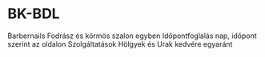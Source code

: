 # BK-BDL
Barbernails
Fodrász és körmös szalon egyben
Időpontfoglalás nap, időpont szerint az oldalon
Szolgáltatások Hölgyek és Urak kedvére egyaránt

